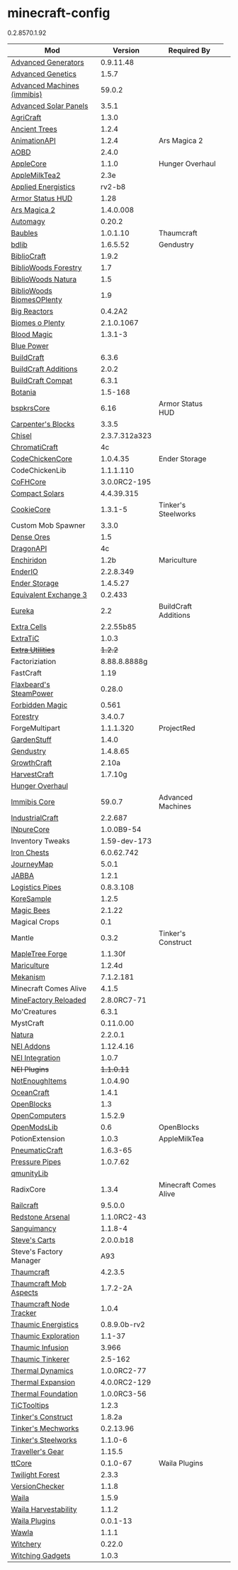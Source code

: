 # minecraft-config

<table>
<thead>
  <tr>
    <th>Mod</th>
    <th>Version</th>
    <th>Required By</th>
  </tr>
</thead>
<tbody>
  <tr><td><a href="http://bdew.net/generators/">Advanced Generators</a></td><td>0.9.11.48</td><td></td></tr>
  <tr><td><a href="http://ag.teamdna.de/">Advanced Genetics</a></td><td>1.5.7</td><td></td></tr>
  <tr><td><a href="https://dl.dropboxusercontent.com/u/2944265/mods/autobuilt/index.html">Advanced Machines (immibis)</a></td><td>59.0.2</td><td></td></tr>
  <tr><td><a href="http://forum.industrial-craft.net/index.php?page=Thread&threadID=3291">Advanced Solar Panels</a></td><td>3.5.1</td><td></td></tr>
  <tr><td><a href="http://minecraft.curseforge.com/mc-mods/225635-agricraft">AgriCraft</a></td><td>1.3.0</td><td></td></tr>
  <tr><td><a href="https://github.com/MinecraftModArchive/Dendrology/blob/master/README.md">Ancient Trees</a></td><td>1.2.4</td><td></td><td></td></tr>
  <tr><td><a href="http://www.curse.com/mc-mods/minecraft/animationapi">AnimationAPI</a></td><td>1.2.4</td><td>Ars Magica 2</td></tr>
  <tr><td><a href="http://www.curse.com/mc-mods/minecraft/221863-another-one-bites-the-dust">AOBD</a></td><td>2.4.0</td><td></td></tr>
  <tr><td><a href="http://www.curse.com/mc-mods/minecraft/224472-applecore">AppleCore</a></td><td>1.1.0</td><td>Hunger Overhaul</td></tr>
  <tr><td><a href="http://defeatedcrow.wiki.fc2.com/wiki/AppleMilkTea%20ver2">AppleMilkTea2</a></td><td>2.3e</td><td></td></tr>
  <tr><td><a href="http://ae-mod.info/">Applied Energistics</a></td><td>rv2-b8</td><td></td></tr>
  <tr><td><a href="http://www.curse.com/mc-mods/minecraft/225564-armorstatushud">Armor Status HUD</a></td><td>1.28</td><td></td></tr>
  <tr><td><a href="http://www.minecraftforum.net/forums/mapping-and-modding/minecraft-mods/1292222-ars-magica-2-version-1-4-0-008-updated-february-6">Ars Magica 2</a></td><td>1.4.0.008</td><td></td></tr>
  <tr><td><a href="http://www.curse.com/mc-mods/minecraft/222153-automagy">Automagy</a></td><td>0.20.2</td><td></td></tr>
  <tr><td><a href="http://www.curse.com/mc-mods/minecraft/227083-baubles">Baubles</a></td><td>1.0.1.10</td><td>Thaumcraft</td><td></td></tr>
  <tr><td><a href="http://bdew.net/">bdlib</a></td><td>1.6.5.52</td><td>Gendustry</td></tr>
  <tr><td><a href="http://www.bibliocraftmod.com/">BiblioCraft</td><td>1.9.2</td><td></td></tr>
  <tr><td><a href="http://www.bibliocraftmod.com/">BiblioWoods Forestry</td><td>1.7</td><td></td></tr>
  <tr><td><a href="http://www.bibliocraftmod.com/">BiblioWoods Natura</td><td>1.5</td><td></td></tr>
  <tr><td><a href="http://www.bibliocraftmod.com/">BiblioWoods BiomesOPlenty</td><td>1.9</td><td></td></tr>
  <tr><td><a href="http://www.big-reactors.com/#/">Big Reactors</a></td><td>0.4.2A2</td><td></td></tr>
  <tr><td><a href="http://files.minecraftforge.net/BiomesOPlenty/">Biomes o Plenty</a></td><td>2.1.0.1067</td><td></td></tr>
  <tr><td><a href="http://www.curse.com/mc-mods/minecraft/224791-blood-magic">Blood Magic</a></td><td>1.3.1-3</td><td></td></tr>
  <tr><td><a href="http://www.curse.com/mc-mods/minecraft/223099-blue-power">Blue Power</a></td>0.2.857<td></td><td></td></tr>
  <tr><td><a href="http://www.mod-buildcraft.com/">BuildCraft</a></td><td>6.3.6</td><td></td></tr>
  <tr><td><a href="http://minecraft.curseforge.com/mc-mods/221014-buildcraft-additions">BuildCraft Additions</a></td><td>2.0.2</td><td></td></tr>
  <tr><td><a href="http://www.mod-buildcraft.com/">BuildCraft Compat</a></td><td>6.3.1</td><td></td></tr>
  <tr><td><a href="http://botaniamod.net/">Botania</a></td><td>1.5-168</td><td></td></tr>
  <tr><td><a href="http://minecraft.curseforge.com/mc-mods/59218-bspkrscore">bspkrsCore</a></td><td>6.16</td><td>Armor Status HUD</td></tr>
  <tr><td><a href="http://www.carpentersblocks.com/index.html">Carpenter's Blocks</a></td><td>3.3.5</td><td></td></tr>
  <tr><td><a href="http://minecraft.curseforge.com/mc-mods/225236-chisel-2">Chisel</a></td><td>2.3.7.312a323</td><td></td></tr>
  <tr><td><a href="https://sites.google.com/site/reikasminecraft/chromaticraft">ChromatiCraft</a></td><td>4c</td><td></td></tr>
  <tr><td><a href="http://chickenbones.net/Pages/links.html">CodeChickenCore</a></td><td>1.0.4.35</td><td>Ender Storage</td></tr>
  <tr><td>CodeChickenLib</td><td>1.1.1.110</td><td></td></tr>
  <tr><td><a href="http://www.curse.com/mc-mods/minecraft/cofhcore">CoFHCore</a></td><td>3.0.0RC2-195</td><td></td></tr>
  <tr><td><a href="http://files.minecraftforge.net/CompactSolars/">Compact Solars</a></td><td>4.4.39.315</td><td></td></tr>
  <tr><td><a href="http://www.curse.com/mc-mods/minecraft/222908-cookiecore">CookieCore</a></td><td>1.3.1-5</td><td>Tinker's Steelworks</td></tr>
  <tr><td>Custom Mob Spawner</td><td>3.3.0</td><td></td></tr>
  <tr><td><a href="http://www.curse.com/mc-mods/minecraft/224942-dense-ores">Dense Ores</a></td><td>1.5</td><td></td></tr>
  <tr><td><a href="https://sites.google.com/site/reikasminecraft/chromaticraft">DragonAPI</a></td><td>4c</td><td></td></tr>
  <tr><td><a href="http://minecraft.curseforge.com/mc-mods/76612-enchiridion-2">Enchiridon</a></td><td>1.2b</td><td>Mariculture</td></tr>
  <tr><td><a href="http://www.curse.com/mc-mods/minecraft/ender-io">EnderIO</a></td><td>2.2.8.349</td><td></td></tr>
  <tr><td><a href="http://chickenbones.net/Pages/links.html">Ender Storage</a></td><td>1.4.5.27</td><td></td></tr>
  <tr><td><a href="http://ee3.pahimar.com/">Equivalent Exchange 3</a></td><td>0.2.433</td><td></td></tr>
  <tr><td><a href="http://www.curse.com/mc-mods/minecraft/222995-eureka">Eureka</a></td><td>2.2</td><td>BuildCraft Additions</td></tr>
  <tr><td><a href="http://shadowcity.net:8080/job/ecrv2/lastSuccessfulBuild/">Extra Cells</a></td><td>2.2.55b85</td><td></td></tr>
  <tr><td><a href="http://www.curse.com/mc-mods/minecraft/extratic">ExtraTiC</a></td><td>1.0.3</td><td></td></tr>
  <tr><td><s><a href="http://www.curse.com/mc-mods/minecraft/225561-extra-utilities">Extra Utilities</a></s></td><td><s>1.2.2</s></td><td></td></tr>
  <tr><td>Factoriziation</td><td>8.88.8.8888g</td><td></td></tr>
  <tr><td>FastCraft</td><td>1.19</td><td></td></tr>
  <tr><td><a href="http://www.curse.com/mc-mods/minecraft/224867-flaxbeards-steam-power">Flaxbeard's SteamPower</a></td><td>0.28.0</td><td></td></tr>
  <tr><td><a href="http://www.minecraftforum.net/forums/mapping-and-modding/minecraft-mods/wip-mods/1445828-tc4-addon-forbidden-magic-v0-561-prerelease">Forbidden Magic</a></td><td>0.561</td><td></td></tr>
  <tr><td><a href="http://forestry.sengir.net/">Forestry</a></td><td>3.4.0.7</td><td></td></tr>
  <tr><td>ForgeMultipart</td><td>1.1.1.320</td><td>ProjectRed</td></tr>
  <tr><td><a href="http://minecraft.curseforge.com/mc-mods/225903-garden-stuff">GardenStuff</a></td><td>1.4.0</td><td></td></tr>
  <tr><td><a href="http://bdew.net/gendustry/">Gendustry</a></td><td>1.4.8.65</td><td></td></tr>
  <tr><td><a href="http://www.minecraftforum.net/forums/mapping-and-modding/minecraft-mods/1286298-growthcraft-jul-15-2014-proper-1-7-10-release">GrowthCraft</a></td><td>2.10a</td><td></td></tr>
  <tr><td><a href="http://www.curse.com/mc-mods/minecraft/221857-pams-harvestcraft">HarvestCraft</a></td><td>1.7.10g</td><td></td></tr>
  <tr><td><a href="http://www.curse.com/mc-mods/minecraft/224476-hunger-overhaul">Hunger Overhaul</a></td><td></td><td></td></tr>
  <tr><td><a href="https://dl.dropboxusercontent.com/u/2944265/mods/autobuilt/index.html">Immibis Core</a></td><td>59.0.7</td><td>Advanced Machines</td></tr>
  <tr><td><a href="http://jenkins.ic2.player.to/job/IC2_experimental/">IndustrialCraft</a></td><td>2.2.687</td><td></td></tr>
  <tr><td><a href="http://www.curse.com/mc-mods/minecraft/223792-inpurecore">INpureCore</a></td><td>1.0.0B9-54</td><td></td></tr>
  <tr><td>Inventory Tweaks</td><td>1.59-dev-173</td><td></td></tr>
  <tr><td><a href="http://files.minecraftforge.net/IronChests2/">Iron Chests</a></td><td>6.0.62.742</td><td></td></tr>
  <tr><td><a href="http://journeymap.techbrew.net/">JourneyMap</a></td><td>5.0.1</td><td></td></tr>
  <tr><td><a href="http://www.curse.com/mc-mods/minecraft/jabba">JABBA</a></td><td>1.2.1</td><td></td></tr>
  <tr><td><a href="http://www.minecraftforum.net/forums/mapping-and-modding/minecraft-mods/1289546-buildcraft-logistics-pipes">Logistics Pipes</a></td><td>0.8.3.108</td><td></td></tr>
  <tr><td><a href="http://scottk.us/KoreSample">KoreSample</a></td><td>1.2.5</td><td></td></tr>
  <tr><td><a href="http://minecraft.curseforge.com/mc-mods/65764-magic-bees">Magic Bees</a></td><td>2.1.22</td><td></td></tr>
  <tr><td>Magical Crops</td><td>0.1</td><td></td></tr>
  <tr><td>Mantle</td><td>0.3.2</td><td>Tinker's Construct</td></tr>
  <tr><td><a href="http://forum.minecraftuser.jp/viewtopic.php?t=6984">MapleTree Forge</a></td><td>1.1.30f</td><td></td></tr>
  <tr><td><a href="http://www.curse.com/mc-mods/minecraft/mariculture">Mariculture</a></td><td>1.2.4d</td><td></td></tr>
  <tr><td><a href="http://aidancbrady.com/mekanism/download/">Mekanism</a></td><td>7.1.2.181</td><td></td></tr>
  <tr><td>Minecraft Comes Alive</td><td>4.1.5</td><td></td></tr>
  <tr><td><a href="http://www.curse.com/mc-mods/minecraft/minefactory-reloaded">MineFactory Reloaded</a></td><td>2.8.0RC7-71</td><td></td></tr>
  <tr><td>Mo'Creatures</td><td>6.3.1</td><td></td></tr>
  <tr><td>MystCraft</td><td>0.11.0.00</td><td></td></tr>
  <tr><td><a href="http://www.curse.com/mc-mods/minecraft/natura">Natura</a></td><td>2.2.0.1</td><td></td></tr>
  <tr><td><a href="http://bdew.net/neiaddons/">NEI Addons</td><td>1.12.4.16</td><td></td></tr>
  <tr><td><a href="http://www.curse.com/mc-mods/minecraft/225251-nei-integration">NEI Integration</a></td><td>1.0.7</td><td></td></tr>
  <tr><td><s>NEI Plugins</s></td><td><s>1.1.0.11</s></td><td></td></tr>
  <tr><td><a href="http://chickenbones.net/Pages/links.html">NotEnoughItems</a></td><td>1.0.4.90</td><td></td></tr>
  <tr><td><a href="http://www.minecraftforum.net/forums/mapping-and-modding/minecraft-mods/1292144-oceancraft-mod-with-whales-sharks-crabs-and-more-1">OceanCraft</a></td><td>1.4.1</td><td></td></tr>
  <tr><td><a href="http://www.openmods.info/">OpenBlocks</a></td><td>1.3</td><td></td></tr>
  <tr><td><a href="http://oc.cil.li/index.php?/page/index.html">OpenComputers</a></td><td>1.5.2.9</td><td></td></tr>
  <tr><td><a href="http://www.openmods.info/">OpenModsLib</a></td><td>0.6</td><td>OpenBlocks</td></tr>
  <tr><td>PotionExtension</td><td>1.0.3</td><td>AppleMilkTea</td></tr>
  <tr><td><a href="http://minecraft.curseforge.com/mc-mods/224125-pneumaticcraft">PneumaticCraft</a></td><td>1.6.3-65</td><td></td></tr>
  <tr><td><a href="http://bdew.net/pressure/">Pressure Pipes</a></td><td>1.0.7.62</td><td></td></tr>
  <tr><td><a href="http://www.curse.com/mc-mods/minecraft/224785-qmunitylib">qmunityLib</a></td>0.1.92<td></td><td></td></tr>
  <tr><td>RadixCore</td><td>1.3.4</td><td>Minecraft Comes Alive</td></tr>
  <tr><td><a href="http://www.railcraft.info/">Railcraft</a></td><td>9.5.0.0</td><td></td></tr>
  <tr><td><a href="http://www.curse.com/mc-mods/minecraft/redstone-arsenal">Redstone Arsenal</a></td><td>1.1.0RC2-43</td><td></td></tr>
  <tr><td><a href="http://minecraft.curseforge.com/mc-mods/223722-sanguimancy">Sanguimancy</a></td><td>1.1.8-4</td><td></td></tr>
  <tr><td><a href="http://stevescarts.wikia.com/wiki/Steve%27s_Carts_Wiki">Steve's Carts</a></td><td>2.0.0.b18</td><td></td></tr>
  <tr><td>Steve's Factory Manager</td><td>A93</td><td></td></tr>
  <tr><td><a href="http://www.curse.com/mc-mods/minecraft/223628-thaumcraft">Thaumcraft</a></td><td>4.2.3.5</td><td></td></tr>
  <tr><td><a href="http://www.curse.com/mc-mods/minecraft/221389-thaumcraft-mob-aspects">Thaumcraft Mob Aspects</a></td><td>1.7.2-2A</td><td></td></tr>
  <tr><td><a href="http://www.curse.com/mc-mods/minecraft/227328-thaumcraft-node-tracker">Thaumcraft Node Tracker</a></td><td>1.0.4</td><td></td></tr>
  <tr><td><a href="http://www.curse.com/mc-mods/minecraft/223666-thaumic-energistics">Thaumic Energistics</a></td><td>0.8.9.0b-rv2</td><td></td></tr>
  <tr><td><a href="http://jenkins.nekokittygames.com:8080/view/Thaumic%20Explorer/job/Thaumic%20Explorer/">Thaumic Exploration</a></td><td>1.1-37</td><td></td></tr>
  <tr><td><a href="http://www.curse.com/mc-mods/minecraft/220308-thaumic-infusion">Thaumic Infusion</a></td><td>3.966</td><td></td></tr>
  <tr><td><a href="http://minecraft.curseforge.com/mc-mods/75598-thaumic-tinkerer">Thaumic Tinkerer</a></td><td>2.5-162</td><td></td></tr>
  <tr><td><a href="http://www.curse.com/mc-mods/minecraft/227443-thermal-dynamics">Thermal Dynamics</a></td><td>1.0.0RC2-77</td><td></td></tr>
  <tr><td><a href="http://www.curse.com/mc-mods/minecraft/thermalexpansion">Thermal Expansion</a></td><td>4.0.0RC2-129</td><td></td></tr>
  <tr><td><a href="http://www.curse.com/mc-mods/minecraft/222880-thermal-foundation">Thermal Foundation</a></td><td>1.0.0RC3-56</td><td></td></tr>
  <tr><td><a href="http://minecraft.curseforge.com/mc-mods/76845-tic-tooltips">TiCTooltips</a></td><td>1.2.3</td><td></td></tr>
  <tr><td><a href="http://www.curse.com/mc-mods/minecraft/tinkers-construct">Tinker's Construct</a></td><td>1.8.2a</td><td></td></tr>
  <tr><td><a href="http://minecraft.curseforge.com/mc-mods/78057-tinkers-mechworks">Tinker's Mechworks</a></td><td>0.2.13.96</td><td></td></tr>
  <tr><td><a href="http://tehnut.info/jenkins/job/TSteelworks/">Tinker's Steelworks</a></td><td>1.1.0-6</td><td></td></tr>
  <tr><td><a href="http://www.curse.com/mc-mods/minecraft/224440-travellers-gear">Traveller's Gear</a></td><td>1.15.5</td><td></td></tr>
  <tr><td><a href="http://minecraft.curseforge.com/mc-mods/226082-ttcore">ttCore</a></td><td>0.1.0-67</td><td>Waila Plugins</td></tr>
  <tr><td><a href="http://www.curse.com/mc-mods/minecraft/227639-the-twilight-forest">Twilight Forest</a></td><td>2.3.3</td><td></td></tr>
  <tr><td><a href="http://www.curse.com/mc-mods/minecraft/221140-version-checker">VersionChecker</a></td><td>1.1.8</td><td></td></tr>
  <tr><td><a href="http://www.curse.com/mc-mods/minecraft/waila">Waila</a></td><td>1.5.9</td><td></td></tr>
  <tr><td><a href="http://minecraft.curseforge.com/mc-mods/79287-waila-harvestability">Waila Harvestability</a></td><td>1.1.2</td><td></td></tr>
  <tr><td><a href="http://www.curse.com/mc-mods/minecraft/226119-waila-plugins">Waila Plugins</a></td><td>0.0.1-13</td><td></td></tr>
  <tr><td><a href="http://www.curse.com/mc-mods/minecraft/224712-wawla-what-are-we-looking-at">Wawla</a></td><td>1.1.1</td><td></td></tr>
  <tr><td><a href="http://www.curse.com/mc-mods/minecraft/witchery">Witchery</a></td><td>0.22.0</td><td></td></tr>
  <tr><td><a href="http://www.curse.com/mc-mods/minecraft/228268-witching-gadgets">Witching Gadgets</a></td><td>1.0.3</td><td></td></tr>
</tbody>
</table>
